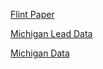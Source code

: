 
[Flint Paper](https://ajph.aphapublications.org/doi/10.2105/AJPH.2015.303003)

[Michigan Lead Data](https://www.michigan.gov/lead/0,5417,7-310-84214---,00.html)

[Michigan Data](https://mitracking.state.mi.us/?bookmark=11)
